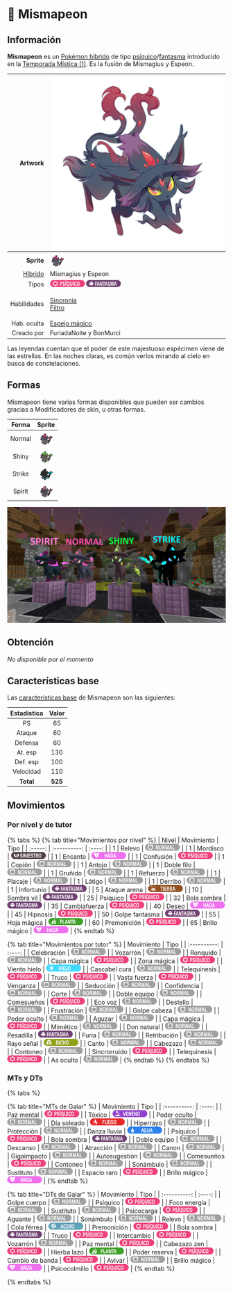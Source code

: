# 🧬 Mismapeon

## Información

**Mismapeon** es un [Pokémon híbrido](hibrido-mismapeon.md) de tipo [psíquico](https://www.wikidex.net/wiki/Tipo\_ps%C3%ADquico)/[fantasma](https://www.wikidex.net/wiki/Tipo\_fantasma) introducido en la [Temporada Mística (1)](./). Es la fusión de Mismagius y Espeon.

|                     **Artwork** | ![](../../images/pokemon/temporada-1/Mismapeon.png)                                                                                    |
| ------------------------------: | -------------------------------------------------------------------------------------------------------------------------------------- |
|                      **Sprite** | ![Sprite de Mismapeon](../../images/pokemon/temporada-1/Mismapeon-sprite.png)                                                          |
| [Híbrido](hibrido-mismapeon.md) | Mismagius y Espeon                                                                                                                     |
|                           Tipos | ![Tipo psiquico](../../images/pokemon/tipos/tipo\_psiquico.png) ![Tipo fantasma](../../images/pokemon/tipos/tipo\_fantasma.png)        |
|                     Habilidades | <p><a href="https://www.wikidex.net/wiki/Sincron%C3%ADa">Sincronía</a><br><a href="https://www.wikidex.net/wiki/Filtro">Filtro</a></p> |
|                     Hab. oculta | [Espejo mágico](https://www.wikidex.net/wiki/Espejo\_m%C3%A1gic)                                                                       |
|                      Creado por | FuriadaNoite y BonMurci                                                                                                                |

Las leyendas cuentan que el poder de este majestuoso espécimen viene de las estrellas. En las noches claras, es común verlos mirando al cielo en busca de constelaciones.

## Formas

Mismapeon tiene varias formas disponibles que pueden ser cambios gracias a Modificadores de skin, u otras formas.

|  Forma |                                            Sprite                                           |
| :----: | :-----------------------------------------------------------------------------------------: |
| Normal |        ![Sprite de Mismapeon](../../images/pokemon/temporada-1/Mismapeon-sprite.png)        |
|  Shiny |  ![Sprite de Mismapeon Shiny](../../images/pokemon/temporada-1/Mismapeon-sprite-shiny.png)  |
| Strike | ![Sprite de Mismapeon Strike](../../images/pokemon/temporada-1/Mismapeon-sprite-strike.png) |
| Spirit | ![Sprite de Mismapeon Spirit](../../images/pokemon/temporada-1/Mismapeon-sprite-spirit.png) |

![Formas de Mismapeon](../../images/pokemon/temporada-1/Mismapeon-formas.png)

## Obtención

_No disponible por el momento_

## Características base

Las [características base](https://www.wikidex.net/wiki/Caracter%C3%ADsticas) de Mismapeon son las siguientes:

| Estadística |  Valor  |
| :---------: | :-----: |
|      PS     |    65   |
|    Ataque   |    60   |
|   Defensa   |    60   |
|   At. esp   |   130   |
|   Def. esp  |   100   |
|  Velocidad  |   110   |
|  **Total**  | **525** |

## Movimientos

### Por nivel y de tutor

{% tabs %}
{% tab title="Movimientos por nivel" %}
| Nivel | Movimiento | Tipo |
| :-----: | :----------: | :----: |
| 1 | Relevo | ![tipo normal](../../images/pokemon/tipos/tipo_normal.png) |
| 1 | Mordisco | ![tipo siniestro](../../images/pokemon/tipos/tipo_siniestro.png) |
| 1 | Encanto | ![tipo hada](../../images/pokemon/tipos/tipo_hada.png) |
| 1 | Confusión | ![tipo psiquico](../../images/pokemon/tipos/tipo_psiquico.png) |
| 1 | Copión | ![tipo normal](../../images/pokemon/tipos/tipo_normal.png) |
| 1 | Antojo | ![tipo normal](../../images/pokemon/tipos/tipo_normal.png) |
| 1 | Doble filo | ![tipo normal](../../images/pokemon/tipos/tipo_normal.png) |
| 1 | Gruñido | ![tipo normal](../../images/pokemon/tipos/tipo_normal.png) |
| 1 | Refuerzo | ![tipo normal](../../images/pokemon/tipos/tipo_normal.png) |
| 1 | Placaje | ![tipo normal](../../images/pokemon/tipos/tipo_normal.png) |
| 1 | Látigo | ![tipo normal](../../images/pokemon/tipos/tipo_normal.png) |
| 1 | Derribo | ![tipo normal](../../images/pokemon/tipos/tipo_normal.png) |
| 1 | Infortunio | ![tipo fantasma](../../images/pokemon/tipos/tipo_fantasma.png) |
| 5 | Ataque arena | ![tipo tierra](../../images/pokemon/tipos/tipo_tierra.png) |
| 10 | Sombra vil | ![tipo fantasma](../../images/pokemon/tipos/tipo_fantasma.png) |
| 25 | Psíquico | ![tipo psiquico](../../images/pokemon/tipos/tipo_psiquico.png) |
| 32 | Bola sombra | ![tipo fantasma](../../images/pokemon/tipos/tipo_fantasma.png) |
| 35 | Cambiafuerza | ![tipo psiquico](../../images/pokemon/tipos/tipo_psiquico.png) |
| 40 | Deseo | ![tipo hada](../../images/pokemon/tipos/tipo_hada.png) |
| 45 | Hipnosis | ![tipo psiquico](../../images/pokemon/tipos/tipo_psiquico.png) |
| 50 | Golpe fantasma | ![tipo fantasma](../../images/pokemon/tipos/tipo_fantasma.png) |
| 55 | Hoja mágica | ![tipo planta](../../images/pokemon/tipos/tipo_planta.png) |
| 60 | Premonición | ![tipo psiquico](../../images/pokemon/tipos/tipo_psiquico.png) |
| 65 | Brillo mágico | ![tipo hada](../../images/pokemon/tipos/tipo_hada.png) |
{% endtab %}

{% tab title="Movimientos por tutor" %}
| Movimiento | Tipo |
| :----------: | :----: |
| Celebración | ![tipo normal](../../images/pokemon/tipos/tipo_normal.png) |
| Vozarrón | ![tipo normal](../../images/pokemon/tipos/tipo_normal.png) |
| Ronquido | ![tipo normal](../../images/pokemon/tipos/tipo_normal.png) |
| Capa mágica | ![tipo psiquico](../../images/pokemon/tipos/tipo_psiquico.png) |
| Zona mágica | ![tipo psiquico](../../images/pokemon/tipos/tipo_psiquico.png) |
| Viento hielo | ![tipo hielo](../../images/pokemon/tipos/tipo_hielo.png) |
| Cascabel cura | ![tipo normal](../../images/pokemon/tipos/tipo_normal.png) |
| Telequinesis | ![tipo psiquico](../../images/pokemon/tipos/tipo_psiquico.png) |
| Truco | ![tipo psiquico](../../images/pokemon/tipos/tipo_psiquico.png) |
| Vasta fuerza | ![tipo psiquico](../../images/pokemon/tipos/tipo_psiquico.png) |
| Venganza | ![tipo normal](../../images/pokemon/tipos/tipo_normal.png) |
| Seducción | ![tipo normal](../../images/pokemon/tipos/tipo_normal.png) |
| Confidencia | ![tipo normal](../../images/pokemon/tipos/tipo_normal.png) |
| Corte | ![tipo normal](../../images/pokemon/tipos/tipo_normal.png) |
| Doble equipo | ![tipo normal](../../images/pokemon/tipos/tipo_normal.png) |
| Comesueños | ![tipo psiquico](../../images/pokemon/tipos/tipo_psiquico.png) |
| Eco voz | ![tipo normal](../../images/pokemon/tipos/tipo_normal.png) |
| Destello | ![tipo normal](../../images/pokemon/tipos/tipo_normal.png) |
| Frustración | ![tipo normal](../../images/pokemon/tipos/tipo_normal.png) |
| Golpe cabeza | ![tipo normal](../../images/pokemon/tipos/tipo_normal.png) |
| Poder oculto | ![tipo normal](../../images/pokemon/tipos/tipo_normal.png) |
| Aguzar | ![tipo normal](../../images/pokemon/tipos/tipo_normal.png) |
| Capa mágica | ![tipo psiquico](../../images/pokemon/tipos/tipo_psiquico.png) |
| Mimético | ![tipo normal](../../images/pokemon/tipos/tipo_normal.png) |
| Don natural | ![tipo normal](../../images/pokemon/tipos/tipo_normal.png) |
| Pesadilla | ![tipo fantasma](../../images/pokemon/tipos/tipo_fantasma.png) |
| Furia | ![tipo normal](../../images/pokemon/tipos/tipo_normal.png) |
| Retribución | ![tipo normal](../../images/pokemon/tipos/tipo_normal.png) |
| Rayo señal | ![tipo bicho](../../images/pokemon/tipos/tipo_bicho.png) |
| Canto | ![tipo normal](../../images/pokemon/tipos/tipo_normal.png) |
| Cabezazo | ![tipo normal](../../images/pokemon/tipos/tipo_normal.png) |
| Contoneo | ![tipo normal](../../images/pokemon/tipos/tipo_normal.png) |
| Sincrorruido | ![tipo psiquico](../../images/pokemon/tipos/tipo_psiquico.png) |
| Telequinesis | ![tipo psiquico](../../images/pokemon/tipos/tipo_psiquico.png) |
| As oculto | ![tipo normal](../../images/pokemon/tipos/tipo_normal.png) |
{% endtab %}
{% endtabs %}

### MTs y DTs
{% tabs %}

{% tab title="MTs de Galar" %}
| Movimiento | Tipo |
| :----------: | :----: |
| Paz mental | ![tipo psiquico](../../images/pokemon/tipos/tipo_psiquico.png) |
| Tóxico | ![tipo veneno](../../images/pokemon/tipos/tipo_veneno.png) |
| Poder oculto | ![tipo normal](../../images/pokemon/tipos/tipo_normal.png) |
| Día soleado | ![tipo fuego](../../images/pokemon/tipos/tipo_fuego.png) |
| Hiperrayo | ![tipo normal](../../images/pokemon/tipos/tipo_normal.png) |
| Protección | ![tipo normal](../../images/pokemon/tipos/tipo_normal.png) |
| Danza lluvia | ![tipo agua](../../images/pokemon/tipos/tipo_agua.png) |
| Psíquico | ![tipo psiquico](../../images/pokemon/tipos/tipo_psiquico.png) |
| Bola sombra | ![tipo fantasma](../../images/pokemon/tipos/tipo_fantasma.png) |
| Doble equipo | ![tipo normal](../../images/pokemon/tipos/tipo_normal.png) |
| Descanso | ![tipo normal](../../images/pokemon/tipos/tipo_normal.png) |
| Atracción | ![tipo normal](../../images/pokemon/tipos/tipo_normal.png) |
| Canon | ![tipo normal](../../images/pokemon/tipos/tipo_normal.png) |
| Gigaimpacto | ![tipo normal](../../images/pokemon/tipos/tipo_normal.png) |
| Autosugestión | ![tipo normal](../../images/pokemon/tipos/tipo_normal.png) |
| Comesueños | ![tipo psiquico](../../images/pokemon/tipos/tipo_psiquico.png) |
| Contoneo | ![tipo normal](../../images/pokemon/tipos/tipo_normal.png) |
| Sonámbulo | ![tipo normal](../../images/pokemon/tipos/tipo_normal.png) |
| Sustituto | ![tipo normal](../../images/pokemon/tipos/tipo_normal.png) |
| Espacio raro | ![tipo psiquico](../../images/pokemon/tipos/tipo_psiquico.png) |
| Brillo mágico | ![tipo hada](../../images/pokemon/tipos/tipo_hada.png) |
{% endtab %}

{% tab title="DTs de Galar" %}
| Movimiento | Tipo |
| :----------: | :----: |
| Golpe cuerpo | ![tipo normal](../../images/pokemon/tipos/tipo_normal.png) |
| Psíquico | ![tipo psiquico](../../images/pokemon/tipos/tipo_psiquico.png) |
| Foco energía | ![tipo normal](../../images/pokemon/tipos/tipo_normal.png) |
| Sustituto | ![tipo normal](../../images/pokemon/tipos/tipo_normal.png) |
| Psicocarga | ![tipo psiquico](../../images/pokemon/tipos/tipo_psiquico.png) |
| Aguante | ![tipo normal](../../images/pokemon/tipos/tipo_normal.png) |
| Sonámbulo | ![tipo normal](../../images/pokemon/tipos/tipo_normal.png) |
| Relevo | ![tipo normal](../../images/pokemon/tipos/tipo_normal.png) |
| Cola férrea | ![tipo acero](../../images/pokemon/tipos/tipo_acero.png) |
| Premonición | ![tipo psiquico](../../images/pokemon/tipos/tipo_psiquico.png) |
| Bola sombra | ![tipo fantasma](../../images/pokemon/tipos/tipo_fantasma.png) |
| Truco | ![tipo psiquico](../../images/pokemon/tipos/tipo_psiquico.png) |
| Intercambio | ![tipo psiquico](../../images/pokemon/tipos/tipo_psiquico.png) |
| Vozarrón | ![tipo normal](../../images/pokemon/tipos/tipo_normal.png) |
| Paz mental | ![tipo psiquico](../../images/pokemon/tipos/tipo_psiquico.png) |
| Cabezazo zen | ![tipo psiquico](../../images/pokemon/tipos/tipo_psiquico.png) |
| Hierba lazo | ![tipo planta](../../images/pokemon/tipos/tipo_planta.png) |
| Poder reserva | ![tipo psiquico](../../images/pokemon/tipos/tipo_psiquico.png) |
| Cambio de banda | ![tipo psiquico](../../images/pokemon/tipos/tipo_psiquico.png) |
| Avivar | ![tipo normal](../../images/pokemon/tipos/tipo_normal.png) |
| Brillo mágico | ![tipo hada](../../images/pokemon/tipos/tipo_hada.png) |
| Psicocolmillo | ![tipo psiquico](../../images/pokemon/tipos/tipo_psiquico.png) |
{% endtab %}

{% endtabs %}
